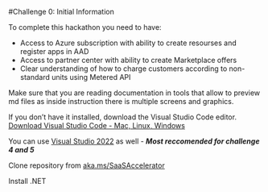 #Challenge 0: Initial Information    
    
To complete this hackathon you need to have:
- Access to Azure subscription with ability to create resourses and register apps in AAD
- Access to partner center with ability to create Marketplace offers
- Clear understanding of how to charge customers according to non-standard units using Metered API

Make sure that you are reading documentation in tools that allow to preview md files as inside instruction there is multiple screens and graphics.

If you don’t have it installed, download the Visual Studio Code editor.
    [Download Visual Studio Code - Mac, Linux, Windows](https://code.visualstudio.com/Download)

You can use [Visual Studio 2022](https://visualstudio.microsoft.com/) as well - ***Most reccomended for challenge 4 and 5***

Clone repository from [aka.ms/SaaSAccelerator](https://aka.ms/SaaSAccelerator)

Install .NET